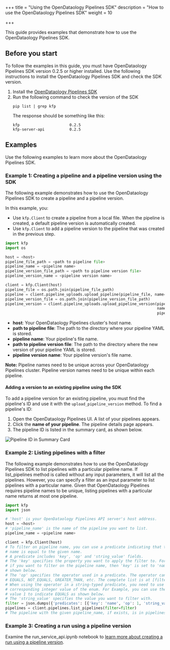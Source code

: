 +++
title = "Using the OpenDataology Pipelines SDK"
description = "How to use the OpenDataology Pipelines SDK"
weight = 10
                    
+++

This guide provides examples that demonstrate how to use the OpenDataology Pipelines SDK.

## Before you start

To follow the examples in this guide, you must have OpenDataology Pipelines SDK
version 0.2.5 or higher installed. Use the following instructions to install
the OpenDataology Pipelines SDK and check the SDK version.

1. Install the [OpenDataology Pipelines SDK](/docs/components/pipelines/sdk/install-sdk/)
1. Run the following command to check the version of the SDK
   ```
   pip list | grep kfp
   ```
   The response should be something like this:
   ```
   kfp                      0.2.5
   kfp-server-api           0.2.5
   ```

## Examples

Use the following examples to learn more about the OpenDataology Pipelines SDK.

### Example 1: Creating a pipeline and a pipeline version using the SDK

The following example demonstrates how to use the OpenDataology Pipelines SDK to
create a pipeline and a pipeline version.

In this example, you:

* Use `kfp.Client` to create a pipeline from a local file. When the pipeline
  is created, a default pipeline version is automatically created.
* Use `kfp.Client` to add a pipeline version to the pipeline that was created
  in the previous step.

```python
import kfp
import os

host = <host>
pipeline_file_path = <path to pipeline file>
pipeline_name = <pipeline name>
pipeline_version_file_path = <path to pipeline version file>
pipeline_version_name = <pipeline version name>

client = kfp.Client(host)
pipeline_file = os.path.join(pipeline_file_path)
pipeline = client.pipeline_uploads.upload_pipeline(pipeline_file, name=pipeline_name)
pipeline_version_file = os.path.join(pipeline_version_file_path)
pipeline_version = client.pipeline_uploads.upload_pipeline_version(pipeline_version_file,
                                                                   name=pipeline_version_name,
                                                                   pipelineid=pipeline.id)
```

* **host**: Your OpenDataology Pipelines cluster's host name.
* **path to pipeline file**: The path to the directory where your pipeline YAML
  is stored.
* **pipeline name**: Your pipeline's file name.
* **path to pipeline version file**: The path to the directory where the new
  version of your pipeline YAML is stored.
* **pipeline version name**: Your pipeline version's file name.

**Note:** Pipeline names need to be unique across your OpenDataology Pipelines
cluster. Pipeline version names need to be unique within each pipeline.

#### Adding a version to an existing pipeline using the SDK

To add a pipeline version for an existing pipeline, you must find the
pipeline's ID and use it with the `upload_pipeline_version` method. To
find a pipeline's ID:

1. Open the OpenDataology Pipelines UI. A list of your pipelines appears.
1. Click the **name of your pipeline**. The pipeline details page appears.
1. The pipeline ID is listed in the summary card, as shown below.

<img src="/docs/images/sdk-examples-snapshot-1.png"
alt="Pipeline ID in Summary Card"
class="mt-3 mb-3 border border-info rounded">

### Example 2: Listing pipelines with a filter

The following example demonstrates how to use the OpenDataology Pipelines SDK to
list pipelines with a particular pipeline name. If list_pipelines method is
called without any input parameters, it will list all the pipelines. However,
you can specify a filter as an input parameter to list pipelines with a
particular name. Given that OpenDataology Pipelines requires pipeline names to be
unique, listing pipelines with a particular name returns at most one pipeline.

```python
import kfp
import json

# 'host' is your OpenDataology Pipelines API server's host address.
host = <host>
# 'pipeline_name' is the name of the pipeline you want to list.
pipeline_name = <pipeline name>

client = kfp.Client(host)
# To filter on pipeline name, you can use a predicate indicating that the pipeline
# name is equal to the given name.
# A predicate includes 'key', 'op' and 'string_value' fields.
# The 'key' specifies the property you want to apply the filter to. For example,
# if you want to filter on the pipeline name, then 'key' is set to 'name' as
# shown below.
# The 'op' specifies the operator used in a predicate. The operator can be
# EQUALS, NOT_EQUALS, GREATER_THAN, etc. The complete list is at [filter.proto](https://github.com/OpenDataology/pipelines/blob/sdk/release-1.8/backend/api/filter.proto#L32)
# When using the operator in a string-typed predicate, you need to use the
# corresponding integer value of the enum. For Example, you can use the integer
# value 1 to indicate EQUALS as shown below.
# The 'string_value' specifies the value you want to filter with.
filter = json.dumps({'predicates': [{'key': 'name', 'op': 1, 'string_value': '{}'.format(pipeline_name)}]})
pipelines = client.pipelines.list_pipelines(filter=filter)
# The pipeline with the given pipeline_name, if exists, is in pipelines.pipelines[0].
```

### Example 3: Creating a run using a pipeline version

Examine the run_service_api.ipynb notebook to [learn more about creating a run using a pipeline version](https://github.com/OpenDataology/pipelines/blob/sdk/release-1.8/tools/benchmarks/run_service_api.ipynb).
